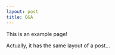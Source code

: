 ```yaml
---
layout: post
title: Q&A
---
```


This is an example page!

Actually, it has the same layout of a post...